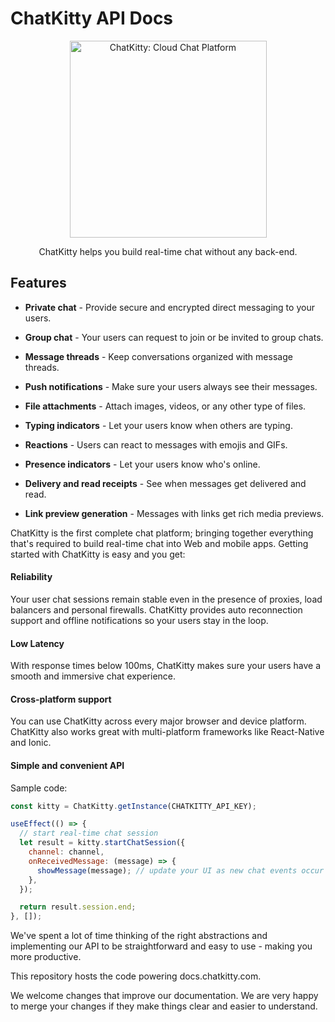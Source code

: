 # ChatKitty API Docs

<p align="center">
  <img src="https://www.chatkitty.com/images/banner-logo-dark.png" alt="ChatKitty: Cloud Chat Platform" width="315">
  <br/>
</p>

<p align="center">ChatKitty helps you build real-time chat without any back-end.</p>

Features
------------
* **Private chat** - Provide secure and encrypted direct messaging to your users.

* **Group chat** - Your users can request to join or be invited to group chats.

* **Message threads** - Keep conversations organized with message threads.

* **Push notifications** - Make sure your users always see their messages.

* **File attachments** - Attach images, videos, or any other type of files.

* **Typing indicators** - Let your users know when others are typing.

* **Reactions** - Users can react to messages with emojis and GIFs.

* **Presence indicators** - Let your users know who's online.

* **Delivery and read receipts** - See when messages get delivered and read.

* **Link preview generation** - Messages with links get rich media previews.

ChatKitty is the first complete chat platform; bringing together everything that's
required to build real-time chat into Web and mobile apps. Getting started with ChatKitty
is easy and you get:

#### Reliability
Your user chat sessions remain stable even in the presence of proxies, load balancers and personal
firewalls. ChatKitty provides auto reconnection support and offline notifications so your users stay
in the loop.

#### Low Latency
With response times below 100ms, ChatKitty makes sure your users have a smooth and immersive chat
experience.

#### Cross-platform support
You can use ChatKitty across every major browser and device platform. ChatKitty also works great
with multi-platform frameworks like React-Native and Ionic.

#### Simple and convenient API

Sample code:

```js
const kitty = ChatKitty.getInstance(CHATKITTY_API_KEY);

useEffect(() => {
  // start real-time chat session
  let result = kitty.startChatSession({
    channel: channel,
    onReceivedMessage: (message) => {
      showMessage(message); // update your UI as new chat events occur
    },
  });

  return result.session.end;
}, []);
```

We've spent a lot of time thinking of the right abstractions and implementing our API to be straightforward
and easy to use - making you more productive.

This repository hosts the code powering docs.chatkitty.com.

We welcome changes that improve our documentation. We are very happy to merge your changes if they 
make things clear and easier to understand.
